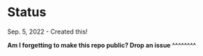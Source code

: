 # Status
Sep. 5, 2022 - Created this!

**Am I forgetting to make this repo public? Drop an issue ^^^^^^^^**
